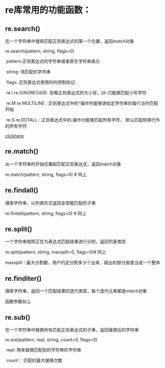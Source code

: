 # re库常用的功能函数：

## **re.search()**

在一个字符串中搜索匹配正则表达式的第一个位置，返回match对象

re.search(pattern, string, flags=0)

​	pattern:正则表达式的字符串或者原生字符串表示

​	string:  待匹配的字符串

​	flags:   正则表达式使用时的控制标记:

​		re.I re.IGNORECASE: 忽略正则表达式的大小写，[A-Z]能够匹配小写字符

​		re.M re.MULTILINE : 正则表达式中的^操作符能够讲给定字符串的每行当作匹配开始

​		re.S re.DOTALL : 正则表达式中的.操作付能够匹配所有字符， 默认匹配除换行外的所有字符

<a href="http://www.baidu.com">clickhere</a>

## **re.match()**

从一个字符串的开始位置起匹配正则表达式，返回match对象

re.match(pattern, string, flags=0)  # 同上

## **re.findall()**

搜索字符串，以列表形式返回全部能匹配的子串

re.findall(pattern, string, flags=0) # 同上

## **re.split()**

一个字符串按照正在为表达式匹配结果进行分割，返回列表类型

re.split(pattern, string, maxsplit=0, flags=0)# 同上

​	maxsplit：最大分割数，用户约定分割多少个出来，超出的部分直接当成一个整体

## **re.finditer()**

搜索字符串，返回一个匹配结果的迭代类型，每个迭代元素都是match对象

函数参数如上

## **re.sub()**

在一个字符串中替换所有匹配正则表达式的子串，返回替换后的字符串

re.sub(pattern, repl, string, count=0, flags=0)

​	repl: 用来替换匹配到的字符串的字符串

​	count： 匹配的最大替换次数